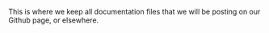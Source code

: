 This is where we keep all documentation files that we will be posting on our Github page, or elsewhere.
